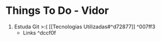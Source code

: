 # Things To Do - Vidor

1. Estuda Git >:( [[Tecnologias Utilizadas#^d72877]] ^007ff3
	- Links  ^dccf0f